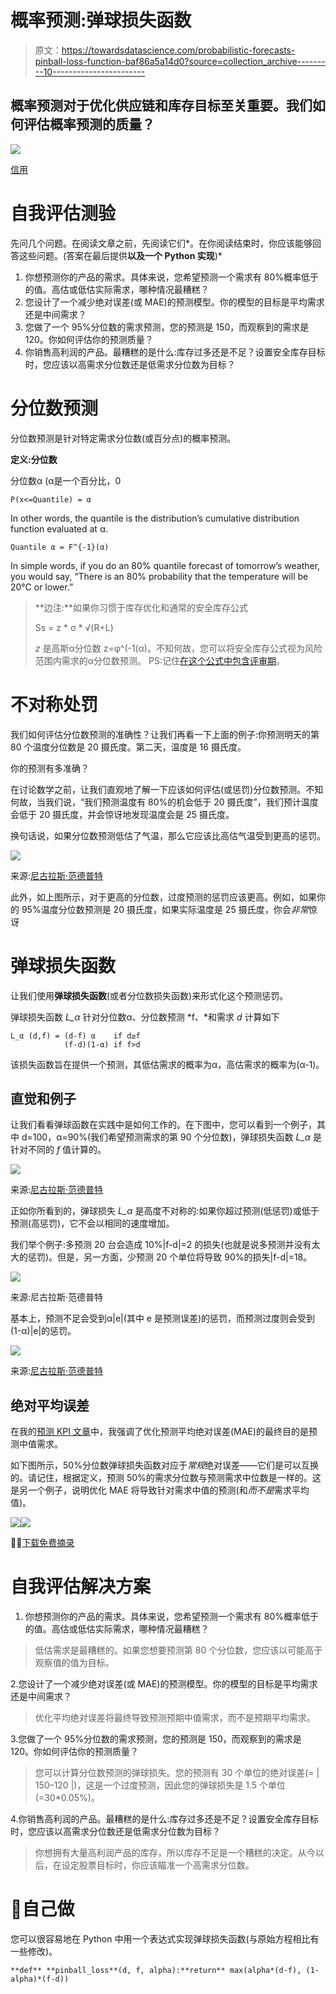 # 概率预测:弹球损失函数

> 原文：<https://towardsdatascience.com/probabilistic-forecasts-pinball-loss-function-baf86a5a14d0?source=collection_archive---------10----------------------->

## 概率预测对于优化供应链和库存目标至关重要。我们如何评估概率预测的质量？

![](img/2d69475207ce3d2735d1fa03923e692b.png)

[信用](https://www.piqsels.com/en/public-domain-photo-frhpg)

# 自我评估测验

先问几个问题。在阅读文章之前，先阅读它们*。在你阅读结束时，你应该能够回答这些问题。(答案在最后提供**以及一个 Python 实现**)*

1.  你想预测你的产品的需求。具体来说，您希望预测一个需求有 80%概率低于的值。高估或低估实际需求，哪种情况最糟糕？
2.  您设计了一个减少绝对误差(或 MAE)的预测模型。你的模型的目标是平均需求还是中间需求？
3.  您做了一个 95%分位数的需求预测，您的预测是 150，而观察到的需求是 120。你如何评估你的预测质量？
4.  你销售高利润的产品。最糟糕的是什么:库存过多还是不足？设置安全库存目标时，您应该以高需求分位数还是低需求分位数为目标？

</probabilistic-forecasting-and-inventory-optimization-70edbb8f4a81>  

# 分位数预测

分位数预测是针对特定需求分位数(或百分点)的概率预测。

**定义:分位数**

分位数α (α是一个百分比，0

```
P(x<=Quantile) = α
```

In other words, the quantile is the distribution’s cumulative distribution function evaluated at α.

```
Quantile α = F^{-1}(α)
```

In simple words, if you do an 80% quantile forecast of tomorrow’s weather, you would say, “There is an 80% probability that the temperature will be 20°C or lower.”

> **边注:**如果你习惯于库存优化和通常的安全库存公式
> 
> Ss = z * σ * √(R+L)
> 
> *z* 是高斯α分位数 z=φ^(-1(α)。不知何故，您可以将安全库存公式视为风险范围内需求的α分位数预测。
> PS:记住[在这个公式中包含评审期](https://www.linkedin.com/posts/vandeputnicolas_inventorymanagement-inventorycontrol-inventoryoptimization-activity-6828222160515997696-I1Ca)。

# 不对称处罚

我们如何评估分位数预测的准确性？让我们再看一下上面的例子:你预测明天的第 80 个温度分位数是 20 摄氏度。第二天，温度是 16 摄氏度。

你的预测有多准确？

在讨论数学之前，让我们直观地了解一下应该如何评估(或惩罚)分位数预测。不知何故，当我们说，“我们预测温度有 80%的机会低于 20 摄氏度”，我们预计温度会低于 20 摄氏度，并会惊讶地发现温度会是 25 摄氏度。

换句话说，如果分位数预测低估了气温，那么它应该比高估气温受到更高的惩罚。

![](img/70b2f06be84aae1551fd88d661feb3d0.png)

来源:[尼古拉斯·范德普特](https://supchains.com/)

此外，如上图所示，对于更高的分位数，过度预测的惩罚应该更高。例如，如果你的 95%温度分位数预测是 20 摄氏度，如果实际温度是 25 摄氏度，你会*非常*惊讶

# 弹球损失函数

让我们使用**弹球损失函数**(或者分位数损失函数)来形式化这个预测惩罚。

弹球损失函数 *L_α* 针对分位数α、分位数预测 *f、*和需求 *d* 计算如下

```
L_α (d,f) = (d-f) α    if d≥f
            (f-d)(1-α) if f>d
```

该损失函数旨在提供一个预测，其低估需求的概率为α，高估需求的概率为(α-1)。

## 直觉和例子

让我们看看弹球函数在实践中是如何工作的。在下图中，您可以看到一个例子，其中 d=100，α=90%(我们希望预测需求的第 90 个分位数)，弹球损失函数 *L_α* 是针对不同的 *f* 值计算的。

![](img/a1acec43cd06745e4d064696bd354ccd.png)

来源:[尼古拉斯·范德普特](https://www.amazon.com/Nicolas-Vandeput/e/B07KL86HMV)

正如你所看到的，弹球损失 *L_α* 是高度不对称的:如果你超过预测(低惩罚)或低于预测(高惩罚)，它不会以相同的速度增加。

我们举个例子:多预测 20 台会造成 10%|f-d|=2 的损失(也就是说多预测并没有太大的惩罚)。但是，另一方面，少预测 20 个单位将导致 90%的损失|f-d|=18。

![](img/d88f706ae70741808075048512ecdbfa.png)

来源:尼古拉斯·范德普特

基本上，预测不足会受到α|e|(其中 e 是预测误差)的惩罚，而预测过度则会受到(1-α)|e|的惩罚。

![](img/025f06b2bcc1fab6fa5156404c9495f8.png)

来源:[尼古拉斯·范德普特](https://www.skuscience.com/)

## 绝对平均误差

在我的[预测 KPI 文章](/forecast-kpi-rmse-mae-mape-bias-cdc5703d242d)中，我强调了优化预测平均绝对误差(MAE)的最终目的是预测中值需求。

</forecast-kpi-how-to-assess-the-accuracy-of-a-product-portfolio-bc38135a6d2a>  

如下图所示，50%分位数弹球损失函数对应于*常规*绝对误差——它们是可以互换的。请记住，根据定义，预测 50%的需求分位数与预测需求中位数是一样的。这是另一个例子，说明优化 MAE 将导致针对需求中值的预测(和*而不是*需求平均值)。

![](img/eae4ef343e5ce1e9e4b57d21f612c8af.png)![](img/c41de08f0cf4d975881aee57c407363c.png)

📘📙[下载免费摘录](https://supchains.com/downloads/)

# 自我评估解决方案

1.  你想预测你的产品的需求。具体来说，您希望预测一个需求有 80%概率低于的值。高估或低估实际需求，哪种情况最糟糕？

> 低估需求是最糟糕的。如果您想要预测第 80 个分位数，您应该以可能高于观察值的值为目标。

2.您设计了一个减少绝对误差(或 MAE)的预测模型。你的模型的目标是平均需求还是中间需求？

> 优化平均绝对误差将最终导致预测预期中值需求，而不是预期平均需求。

3.您做了一个 95%分位数的需求预测，您的预测是 150，而观察到的需求是 120。你如何评估你的预测质量？

> 您可以计算分位数预测的弹球损失。您的预测有 30 个单位的绝对误差(= | 150–120 |)，这是一个过度预测，因此您的弹球损失是 1.5 个单位(=30*0.05%)。

4.你销售高利润的产品。最糟糕的是什么:库存过多还是不足？设置安全库存目标时，您应该以高需求分位数还是低需求分位数为目标？

> 你想拥有大量高利润产品的库存，所以库存不足是一个糟糕的决定。从今以后，在设定股票目标时，你应该瞄准一个高需求分位数。

# 🐍自己做

您可以很容易地在 Python 中用一个表达式实现弹球损失函数(与原始方程相比有一些修改)。

```
**def** **pinball_loss**(d, f, alpha):**return** max(alpha*(d-f), (1-alpha)*(f-d))
```